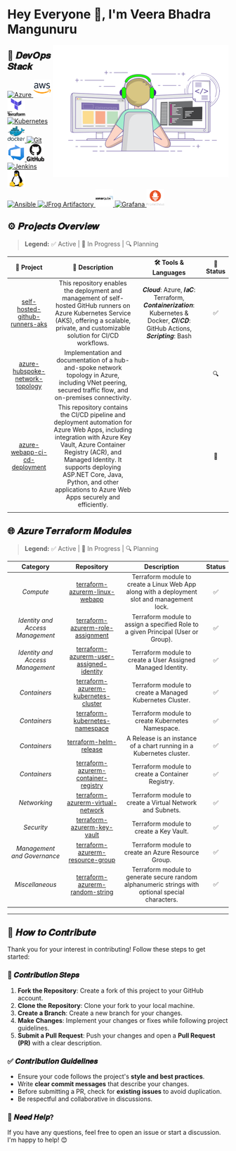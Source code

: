 # Hey Everyone 👋, I'm Veera Bhadra Mangunuru

<img align="right" alt="Coding" width="400" src="https://raw.githubusercontent.com/devSouvik/devSouvik/master/gif3.gif">

## 🌟 𝑫𝒆𝒗𝑶𝒑𝒔 𝑺𝒕𝒂𝒄𝒌

<p align="left">
    <a href="https://azure.microsoft.com/en-in/" target="_blank" rel="noreferrer">
        <img src="https://www.vectorlogo.zone/logos/microsoft_azure/microsoft_azure-icon.svg" alt="Azure" width="40" height="40"/>
    </a>
    <a href="https://aws.amazon.com" target="_blank" rel="noreferrer">
        <img src="https://raw.githubusercontent.com/devicons/devicon/master/icons/amazonwebservices/amazonwebservices-original-wordmark.svg" alt="AWS" width="40" height="40"/>
    </a>
    <a href="https://www.hashicorp.com/products/terraform" target="_blank" rel="noreferrer">
        <img src="https://raw.githubusercontent.com/devicons/devicon/master/icons/terraform/terraform-original-wordmark.svg" alt="Terraform" width="40" height="40"/>
    </a>
    <a href="https://kubernetes.io" target="_blank" rel="noreferrer">
        <img src="https://www.vectorlogo.zone/logos/kubernetes/kubernetes-icon.svg" alt="Kubernetes" width="40" height="40"/>
    </a>
    <a href="https://www.docker.com/" target="_blank" rel="noreferrer">
        <img src="https://raw.githubusercontent.com/devicons/devicon/master/icons/docker/docker-original-wordmark.svg" alt="Docker" width="40" height="40"/>
    </a>
    <a href="https://www.git-scm.com/" target="_blank" rel="noreferrer">
        <img src="https://www.vectorlogo.zone/logos/git-scm/git-scm-icon.svg" alt="Git" width="40" height="40"/>
    </a>
    <a href="https://dev.azure.com/" target="_blank" rel="noreferrer">
        <img src="https://raw.githubusercontent.com/devicons/devicon/master/icons/azuredevops/azuredevops-original.svg" alt="Azure DevOps" width="40" height="40"/>
    </a>
    <a href="https://github.com/features/actions" target="_blank" rel="noreferrer">
        <img src="https://raw.githubusercontent.com/devicons/devicon/master/icons/github/github-original-wordmark.svg" alt="GitHub Actions" width="40" height="40"/>
    </a>
    <a href="https://www.jenkins.io" target="_blank" rel="noreferrer">
        <img src="https://www.vectorlogo.zone/logos/jenkins/jenkins-icon.svg" alt="Jenkins" width="40" height="40"/>
    </a>
	<a href="https://www.gnu.org/software/bash/" target="_blank" rel="noreferrer">
	    <img src="https://raw.githubusercontent.com/devicons/devicon/master/icons/linux/linux-original.svg" alt="Bash" width="40" height="40"/>
	</a>
    <a href="https://www.ansible.com/" target="_blank" rel="noreferrer">
        <img src="https://www.vectorlogo.zone/logos/ansible/ansible-icon.svg" alt="Ansible" width="40" height="40"/>
    </a>
    <a href="https://www.jfrog.com/confluence/display/JFROG/Artifactory" target="_blank" rel="noreferrer">
        <img src="https://www.vectorlogo.zone/logos/jfrog/jfrog-icon.svg" alt="JFrog Artifactory" width="40" height="40"/>
    </a>
    <a href="https://www.sonarqube.org/" target="_blank" rel="noreferrer">
        <img src="https://raw.githubusercontent.com/devicons/devicon/master/icons/sonarqube/sonarqube-original-wordmark.svg" alt="SonarQube" width="40" height="40"/>
    </a>
    <a href="https://grafana.com" target="_blank" rel="noreferrer">
        <img src="https://www.vectorlogo.zone/logos/grafana/grafana-icon.svg" alt="Grafana" width="40" height="40"/>
    </a>
    <a href="https://prometheus.io" target="_blank" rel="noreferrer">
        <img src="https://raw.githubusercontent.com/devicons/devicon/master/icons/prometheus/prometheus-original-wordmark.svg" alt="Prometheus" width="40" height="40"/>
    </a>
</p>

## ⚙️ 𝑷𝒓𝒐𝒋𝒆𝒄𝒕𝒔 𝑶𝒗𝒆𝒓𝒗𝒊𝒆𝒘

> **Legend:** ✅ Active | 🚧 In Progress | 🔍 Planning

|                                          🔹 **Project**                                           |                                                                                                                                                📜 **Description**                                                                                                                                                |                                  🛠️ **Tools & Languages**                                   | 🚀 **Status** |
|:-------------------------------------------------------------------------------------------------:|:----------------------------------------------------------------------------------------------------------------------------------------------------------------------------------------------------------------------------------------------------------------------------------------------------------------:|:-------------------------------------------------------------------------------------------:|:-------------:|
|  [self-hosted-github-runners-aks](https://github.com/QuestOpsHub/self-hosted-github-runners-aks)  |                                                       This repository enables the deployment and management of self-hosted GitHub runners on Azure Kubernetes Service (AKS), offering a scalable, private, and customizable solution for CI/CD workflows.                                                        | 𝑪𝒍𝒐𝒖𝒅: Azure, 𝑰𝒂𝑪: Terraform, 𝑪𝒐𝒏𝒕𝒂𝒊𝒏𝒆𝒓𝒊𝒛𝒂𝒕𝒊𝒐𝒏: Kubernetes & Docker, 𝑪𝑰/𝑪𝑫: GitHub Actions, 𝑺𝒄𝒓𝒊𝒑𝒕𝒊𝒏𝒈: Bash |      ✅       |
| [azure-hubspoke-network-topology](https://github.com/QuestOpsHub/azure-hubspoke-network-topology) |                                                                            Implementation and documentation of a hub-and-spoke network topology in Azure, including VNet peering, secured traffic flow, and on-premises connectivity.                                                                            |                                                                                             |      🔍       |
|   [azure-webapp-ci-cd-deployment](https://github.com/QuestOpsHub/azure-webapp-ci-cd-deployment)   | This repository contains the CI/CD pipeline and deployment automation for Azure Web Apps, including integration with Azure Key Vault, Azure Container Registry (ACR), and Managed Identity. It supports deploying ASP.NET Core, Java, Python, and other applications to Azure Web Apps securely and efficiently. |                                                                                             |      🚧       |
|                                                                                                   |                                                                                                                                                                                                                                                                                                                  |                                                                                             |               |

## 🌐 𝑨𝒛𝒖𝒓𝒆 𝑻𝒆𝒓𝒓𝒂𝒇𝒐𝒓𝒎 𝑴𝒐𝒅𝒖𝒍𝒆𝒔

> **Legend:** ✅ Active | 🚧 In Progress | 🔍 Planning

|           **Category**           |                                                   **Repository**                                                    |                                          **Description**                                          | **Status** |
|:--------------------------------:|:-------------------------------------------------------------------------------------------------------------------:|:-------------------------------------------------------------------------------------------------:|:----------:|
|            *Compute*             |           [terraform-azurerm-linux-webapp](https://github.com/QuestOpsHub/terraform-azurerm-linux-webapp)           |   Terraform module to create a Linux Web App along with a deployment slot and management lock.    |     ✅     |
| *Identity and Access Management* |        [terraform-azurerm-role-assignment](https://github.com/QuestOpsHub/terraform-azurerm-role-assignment)        |         Terraform module to assign a specified Role to a given Principal (User or Group).         |     ✅     |
| *Identity and Access Management* | [terraform-azurerm-user-assigned-identity](https://github.com/QuestOpsHub/terraform-azurerm-user-assigned-identity) |                   Terraform module to create a User Assigned Managed Identity.                    |     ✅     |
|           *Containers*           |     [terraform-azurerm-kubernetes-cluster](https://github.com/QuestOpsHub/terraform-azurerm-kubernetes-cluster)     |                     Terraform module to create a Managed Kubernetes Cluster.                      |     ✅     |
|           *Containers*           |           [terraform-kubernetes-namespace](https://github.com/QuestOpsHub/terraform-kubernetes-namespace)           |                         Terraform module to create Kubernetes Namespace.                          |     ✅     |
|           *Containers*           |                   [terraform-helm-release](https://github.com/QuestOpsHub/terraform-helm-release)                   |               A Release is an instance of a chart running in a Kubernetes cluster.                |     ✅     |
|           *Containers*           |     [terraform-azurerm-container-registry](https://github.com/QuestOpsHub/terraform-azurerm-container-registry)     |                         Terraform module to create a Container Registry.                          |     ✅     |
|           *Networking*           |        [terraform-azurerm-virtual-network](https://github.com/QuestOpsHub/terraform-azurerm-virtual-network)        |                     Terraform module to create a Virtual Network and Subnets.                     |     ✅     |
|            *Security*            |              [terraform-azurerm-key-vault](https://github.com/QuestOpsHub/terraform-azurerm-key-vault)              |                              Terraform module to create a Key Vault.                              |     ✅     |
|   *Management and Governance*    |         [terraform-azurerm-resource-group](https://github.com/QuestOpsHub/terraform-azurerm-resource-group)         |                        Terraform module to create an Azure Resource Group.                        |     ✅     |
|         *Miscellaneous*          |          [terraform-azurerm-random-string](https://github.com/QuestOpsHub/terraform-azurerm-random-string)          | Terraform module to generate secure random alphanumeric strings with optional special characters. |     ✅     |
|                                  |                                                                                                                     |                                                                                                   |            |

---
## 🤝 𝑯𝒐𝒘 𝒕𝒐 𝑪𝒐𝒏𝒕𝒓𝒊𝒃𝒖𝒕𝒆

Thank you for your interest in contributing! Follow these steps to get started:

### 📝 𝑪𝒐𝒏𝒕𝒓𝒊𝒃𝒖𝒕𝒊𝒐𝒏 𝑺𝒕𝒆𝒑𝒔

1. **Fork the Repository**: Create a fork of this project to your GitHub account.
2. **Clone the Repository**: Clone your fork to your local machine.
3. **Create a Branch**: Create a new branch for your changes.
4. **Make Changes**: Implement your changes or fixes while following project guidelines.
5. **Submit a Pull Request**: Push your changes and open a **Pull Request (PR)** with a clear description.

### ✅ 𝑪𝒐𝒏𝒕𝒓𝒊𝒃𝒖𝒕𝒊𝒐𝒏 𝑮𝒖𝒊𝒅𝒆𝒍𝒊𝒏𝒆𝒔

- Ensure your code follows the project's **style and best practices**.
- Write **clear commit messages** that describe your changes.
- Before submitting a PR, check for **existing issues** to avoid duplication.
- Be respectful and collaborative in discussions.

### 📢 𝑵𝒆𝒆𝒅 𝑯𝒆𝒍𝒑?

If you have any questions, feel free to open an issue or start a discussion. I'm happy to help! 😊